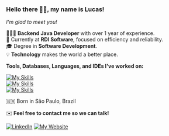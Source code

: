 ### Hello there 👋🏼, my name is Lucas!

*I'm glad to meet you!*

🧑🏼‍💻 **Backend Java Developer** with over 1 year of experience.  
💼 Currently at **RDI Software**, focused on efficiency and reliability.  
🎓 Degree in **Software Development**.  
💡 **Technology** makes the world a better place.

**Tools, Databases, Languages, and IDEs I've worked on:**

[![My Skills](https://skillicons.dev/icons?i=java,spring,aws,terraform,redis)](https://skillicons.dev)  
[![My Skills](https://skillicons.dev/icons?i=python,js,git,github,mysql)](https://skillicons.dev)  
[![My Skills](https://skillicons.dev/icons?i=postman,docker,vscode,idea,eclipse)](https://skillicons.dev)  

🇧🇷 Born in São Paulo, Brazil

✉️ **Feel free to contact me so we can talk!**

[![LinkedIn](https://img.shields.io/badge/linkedin-%230077B5.svg?style=for-the-badge&logo=linkedin&logoColor=white)](https://www.linkedin.com/in/lucastressoldi/) [![My Website](https://img.shields.io/badge/My%20Website-%23c0c0c0.svg?style=for-the-badge&logo=link&logoColor=white)](https://lucasdominguestressoldi.github.io/MyWebsite/)
